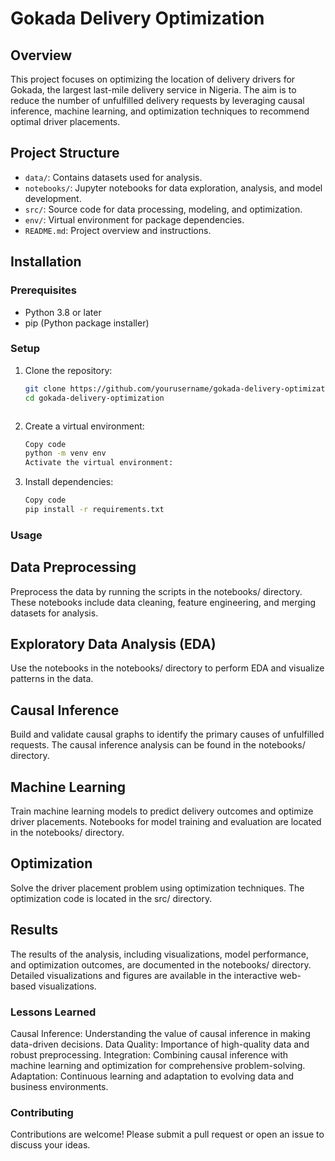 # Gokada Delivery Optimization

## Overview
This project focuses on optimizing the location of delivery drivers for Gokada, the largest last-mile delivery service in Nigeria. The aim is to reduce the number of unfulfilled delivery requests by leveraging causal inference, machine learning, and optimization techniques to recommend optimal driver placements.

## Project Structure
- `data/`: Contains datasets used for analysis.
- `notebooks/`: Jupyter notebooks for data exploration, analysis, and model development.
- `src/`: Source code for data processing, modeling, and optimization.
- `env/`: Virtual environment for package dependencies.
- `README.md`: Project overview and instructions.

## Installation

### Prerequisites
- Python 3.8 or later
- pip (Python package installer)

### Setup
1. Clone the repository:
   ```bash
   git clone https://github.com/yourusername/gokada-delivery-optimization.git
   cd gokada-delivery-optimization



2. Create a virtual environment:

    ```bash
    Copy code
    python -m venv env
    Activate the virtual environment:

3. Install dependencies:

    ```bash
    Copy code
    pip install -r requirements.txt

### Usage
## Data Preprocessing
Preprocess the data by running the scripts in the notebooks/ directory. These notebooks include data cleaning, feature engineering, and merging datasets for analysis.

## Exploratory Data Analysis (EDA)
Use the notebooks in the notebooks/ directory to perform EDA and visualize patterns in the data.

## Causal Inference
Build and validate causal graphs to identify the primary causes of unfulfilled requests. The causal inference analysis can be found in the notebooks/ directory.

## Machine Learning
Train machine learning models to predict delivery outcomes and optimize driver placements. Notebooks for model training and evaluation are located in the notebooks/ directory.

## Optimization
Solve the driver placement problem using optimization techniques. The optimization code is located in the src/ directory.

## Results
The results of the analysis, including visualizations, model performance, and optimization outcomes, are documented in the notebooks/ directory. Detailed visualizations and figures are available in the interactive web-based visualizations.

### Lessons Learned
Causal Inference: Understanding the value of causal inference in making data-driven decisions.
Data Quality: Importance of high-quality data and robust preprocessing.
Integration: Combining causal inference with machine learning and optimization for comprehensive problem-solving.
Adaptation: Continuous learning and adaptation to evolving data and business environments.
### Contributing
Contributions are welcome! Please submit a pull request or open an issue to discuss your ideas.

